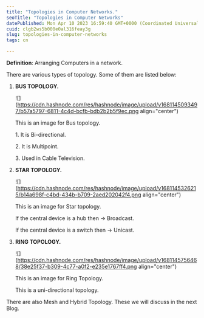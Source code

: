 ```yaml
---
title: "Topologies in Computer Networks."
seoTitle: "Topologies in Computer Networks"
datePublished: Mon Apr 10 2023 16:59:40 GMT+0000 (Coordinated Universal Time)
cuid: clgb2ws5b000e0al316feay3g
slug: topologies-in-computer-networks
tags: cn

---
```


**Definition**: Arranging Computers in a network.

There are various types of topology. Some of them are listed below:

1. **BUS TOPOLOGY.**
    
    ![](https://cdn.hashnode.com/res/hashnode/image/upload/v1681145093497/b57a5797-6811-4c4d-bcfb-bdb2b2b5f9ec.png align="center")
    
    This is an image for Bus topology.
    
    1\. It is Bi-directional.
    
    2\. It is Multipoint.
    
    3\. Used in Cable Television.
    
2. **STAR TOPOLOGY.**
    
    ![](https://cdn.hashnode.com/res/hashnode/image/upload/v1681145326215/b14a698f-c4bd-434b-b709-2aed202042f4.png align="center")
    
    This is an image for Star topology.
    
    If the central device is a hub then -&gt; Broadcast.
    
    If the central device is a switch then -&gt; Unicast.
    
3. **RING TOPOLOGY.**
    
    ![](https://cdn.hashnode.com/res/hashnode/image/upload/v1681145756468/38e25f37-b309-4c77-a0f2-e235e1767ff4.png align="center")
    
    This is an image for Ring Topology.
    
    This is a uni-directional topology.
    

There are also Mesh and Hybrid Topology. These we will discuss in the next Blog.